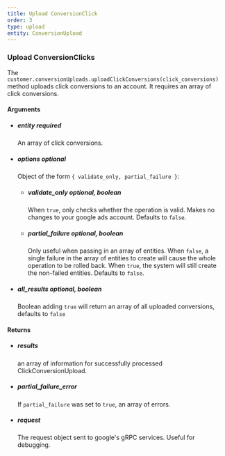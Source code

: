 ```yaml
---
title: Upload ConversionClick
order: 3
type: upload
entity: ConversionUpload
---
```


### Upload ConversionClicks

The `customer.conversionUploads.uploadClickConversions(click_conversions)` method uploads click conversions to an account. It requires an array of click conversions.


#### Arguments

- ##### entity *required* 
    An array of click conversions.
- ##### options *optional*
    Object of the form `{ validate_only, partial_failure }`:
    - ##### validate_only *optional, boolean* 
        When `true`, only checks whether the operation is valid. Makes no changes to your google ads account. Defaults to `false`.
    - ##### partial_failure *optional, boolean*
        Only useful when passing in an array of entities. When `false`, a single failure in the array of entities to create will cause the whole operation to be rolled back. When `true`, the system will still create the non-failed entities. Defaults to `false`.
- ##### all_results *optional, boolean*
    Boolean adding `true` will return an array of all uploaded conversions, defaults to `false`


#### Returns

- ##### results
    an array of information for successfully processed ClickConversionUpload.
- ##### partial_failure_error
    If `partial_failure` was set to `true`, an array of errors.
- ##### request
    The request object sent to google's gRPC services. Useful for debugging.
